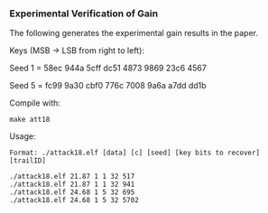 ### Experimental Verification of Gain
The following generates the experimental gain results in the paper.

Keys (MSB -> LSB from right to left):

Seed 1 = 58ec 944a 5cff dc51 4873 9869 23c6 4567

Seed 5 = fc99 9a30 cbf0 776c 7008 9a6a a7dd dd1b

Compile with:
```
make att18
```

Usage:
```
Format: ./attack18.elf [data] [c] [seed] [key bits to recover] [trailID]
```
```
./attack18.elf 21.87 1 1 32 517
./attack18.elf 21.87 1 1 32 941
./attack18.elf 24.68 1 5 32 695
./attack18.elf 24.68 1 5 32 5702
```
